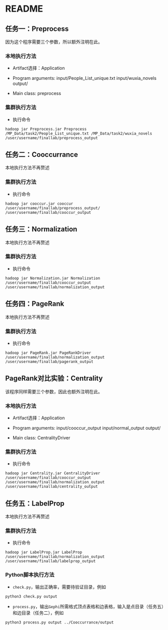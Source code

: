 # README

## 任务一：Preprocess

因为这个程序需要三个参数，所以额外注明在此。

### 本地执行方法

- Artifact选择：Application

- Program arguments: input/People_List_unique.txt input/wuxia_novels output/

- Main class: preprocess

### 集群执行方法

- 执行命令

```shell
hadoop jar Preprocess.jar Preprocess /MP_Data/task2/People_List_unique.txt /MP_Data/task2/wuxia_novels /user/username/finallab/preprocess_output
```

## 任务二：Cooccurrance

本地执行方法不再赘述

### 集群执行方法

- 执行命令

```shell
hadoop jar cooccur.jar cooccur /user/username/finallab/preprocess_output/ /user/username/finallab/cooccur_output
```

## 任务三：Normalization

本地执行方法不再赘述

### 集群执行方法

- 执行命令

```shell
hadoop jar Normalization.jar Normalization /user/username/finallab/cooccur_output /user/username/finallab/normalization_output
```

## 任务四：PageRank

本地执行方法不再赘述

### 集群执行方法

- 执行命令

```shell
hadoop jar PageRank.jar PageRankDriver /user/username/finallab/normalization_output /user/username/finallab/pagerank_output
```

## PageRank对比实验：Centrality

该程序同样需要三个参数，因此也额外注明在此。

### 本地执行方法

- Artifact选择：Application

- Program arguments: input/cooccur_output input/normal_output output/

- Main class: CentralityDriver

### 集群执行方法

- 执行命令

```shell
hadoop jar Centrality.jar CentralityDriver /user/username/finallab/cooccur_output /user/username/finallab/normalization_output /user/username/finallab/centrality_output
```

## 任务五：LabelProp

本地执行方法不再赘述

### 集群执行方法

- 执行命令

```shell
hadoop jar LabelProp.jar LabelProp /user/username/finallab/normalization_output /user/username/finallab/labelprop_output
```

### Python脚本执行方法

- `check.py`，输出正确率，需要待验证目录，例如

```shell
python3 check.py output
```

- `process.py`，输出`Gephi`所需格式顶点表格和边表格，输入是点目录（任务五）和边目录（任务二），例如

```shell
python3 process.py output ../Cooccurrance/output
```

